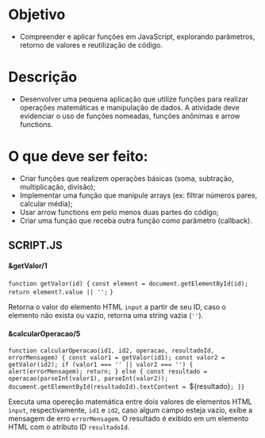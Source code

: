 # Objetivo
* Compreender e aplicar funções em JavaScript, explorando parâmetros, retorno de valores e reutilização de código.

# Descrição
* Desenvolver uma pequena aplicação que utilize funções para realizar operações matemáticas e manipulação de dados. A atividade deve evidenciar o uso de funções nomeadas, funções anônimas e arrow functions.

# O que deve ser feito:
* Criar funções que realizem operações básicas (soma, subtração, multiplicação, divisão);
* Implementar uma função que manipule arrays (ex: filtrar números pares, calcular média);
* Usar arrow functions em pelo menos duas partes do código;
* Criar uma função que receba outra função como parâmetro (callback).

## SCRIPT.JS
#### &getValor/1

`function getValor(id) {`
  `const element = document.getElementById(id);`
  `return element?.value || '';`
`}`

Retorna o valor do elemento HTML `input` a partir de seu ID, caso o elemento não exista ou vazio, retorna uma string vazia (`''`). 


#### &calcularOperacao/5

`function calcularOperacao(id1, id2, operacao, resultadoId, errorMensagem) {
    const valor1 = getValor(id1);
    const valor2 = getValor(id2);
    if (valor1 === '' || valor2 === '') {
      alert(errorMensagem);
      return;
    } else {
      const resultado = operacao(parseInt(valor1), parseInt(valor2));
      document.getElementById(resultadoId).textContent = `${resultado}`;
}}`
  
Executa uma opereção matemática entre dois valores de elementos HTML `input`, respectivamente, `id1` e `id2`, caso algum campo esteja vazio, exibe a mensagem de erro `errorMensagem`. O resultado é exibido em um elemento HTML com o atributo ID `resultadoId`. 
